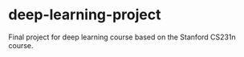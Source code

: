 # deep-learning-project
Final project for deep learning course based on the Stanford CS231n course.
